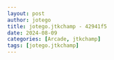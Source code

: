 ```yaml
---
layout: post
author: jotego
title: jotego.jtkchamp - 42941f5
date: 2024-08-09
categories: [Arcade, jtkchamp]
tags: [jotego.jtkchamp]
---
```


